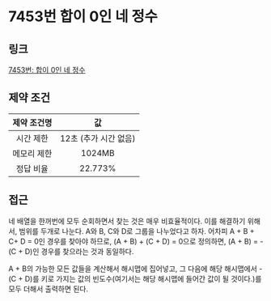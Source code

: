 # 7453번 합이 0인 네 정수

## 링크

[7453번: 합이 0인 네 정수](https://www.acmicpc.net/problem/7453)

## 제약 조건

| 제약 조건명 |          값           |
| :---------: | :-------------------: |
|  시간 제한  | 12초 (추가 시간 없음) |
| 메모리 제한 |        1024MB         |
|  정답 비율  |        22.773%        |

## 접근

네 배열을 한꺼번에 모두 순회하면서 찾는 것은 매우 비효율적이다. 이를 해결하기 위해서, 범위를 두개로 나눈다. A와 B, C와 D로 그룹을 나누었다고 하자. 어차피 A + B + C+ D = 0인 경우를 찾아야 하므로, (A + B) + (C + D) = 0으로 정의하면, (A + B) = -(C + D)인 경우를 찾으라는 것과 동일하다.

A + B의 가능한 모든 값들을 계산해서 해시맵에 집어넣고, 그 다음에 해당 해시맵에서 -(C + D)를 키로 가지는 값의 빈도수(여기서는 해당 해시맵에 들어간 값이 될 것이다.)를 모두 더해서 출력하면 된다.
